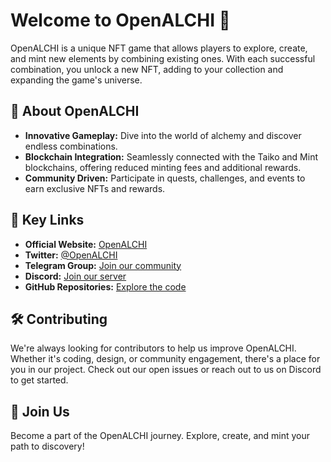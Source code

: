 # Welcome to OpenALCHI 🌟

OpenALCHI is a unique NFT game that allows players to explore, create, and mint new elements by combining existing ones. With each successful combination, you unlock a new NFT, adding to your collection and expanding the game's universe.

## 🚀 About OpenALCHI
- **Innovative Gameplay:** Dive into the world of alchemy and discover endless combinations.
- **Blockchain Integration:** Seamlessly connected with the Taiko and Mint blockchains, offering reduced minting fees and additional rewards.
- **Community Driven:** Participate in quests, challenges, and events to earn exclusive NFTs and rewards.

## 🔗 Key Links
- **Official Website:** [OpenALCHI](https://openalchi.com)
- **Twitter:** [@OpenALCHI](https://twitter.com/OpenALCHI)
- **Telegram Group:** [Join our community](https://t.me/OpenALCHI)
- **Discord:** [Join our server](https://discord.gg/OpenALCHI)
- **GitHub Repositories:** [Explore the code](https://github.com/OpenALCHI)

## 🛠️ Contributing
We're always looking for contributors to help us improve OpenALCHI. Whether it's coding, design, or community engagement, there's a place for you in our project. Check out our open issues or reach out to us on Discord to get started.

## 🌟 Join Us
Become a part of the OpenALCHI journey. Explore, create, and mint your path to discovery!
